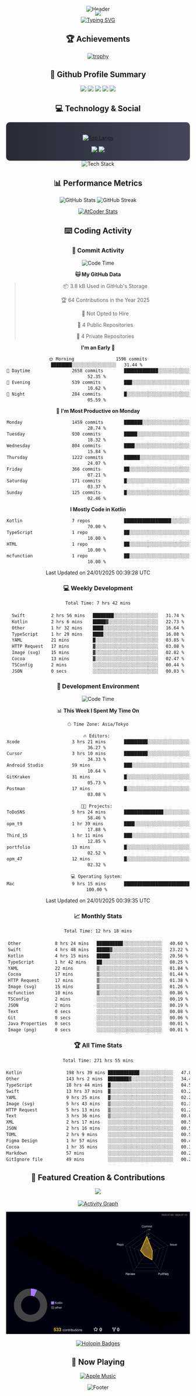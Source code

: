 <div align="center">
  
![Header](https://capsule-render.vercel.app/api?type=waving&color=gradient&customColorList=12&height=300&section=header&text=Welcome%20to%20Batapii's%20Universe&fontSize=50&animation=fadeIn&fontAlignY=40&desc=Android%20Developer%20|%20Kotlin%20LOVE%20)

<div style="margin-top: -20px;">
  <img src="https://readme-typing-svg.herokuapp.com/?lines=Crafting+Android+Experiences;Building+Tomorrow's+Apps+Today;Always+Learning,+Always+Growing&font=Fira%20Code&center=true&width=440&height=45&color=f75c7e&vCenter=true&size=22&pause=1000">
</div>

<a href="https://git.io/typing-svg">
  <img src="https://readme-typing-svg.demolab.com?font=Fira+Code&weight=600&size=28&duration=4000&pause=1000&center=true&vCenter=true&width=800&lines=Hey+there!+I'm+Batapii+%F0%9F%91%8B;Android+Developer+from+Japan+%F0%9F%87%AF%F0%9F%87%B5" alt="Typing SVG" />
</a>

## 🏆 Achievements

[![trophy](https://github-profile-trophy.vercel.app/?username=batapii&theme=onestar&no-frame=true&no-bg=true&column=8&rank=SECRET,SSS,SS,S,AAA,AA,A,B,C,?&margin-w=10&margin-h=10)](https://github.com/ryo-ma/github-profile-trophy)

## 🎯 Github Profile Summary

<div align="center">
  <img src="http://github-profile-summary-cards.vercel.app/api/cards/profile-details?username=batapii&theme=radical" />
  <img src="http://github-profile-summary-cards.vercel.app/api/cards/repos-per-language?username=batapii&theme=radical" />
  <img src="http://github-profile-summary-cards.vercel.app/api/cards/most-commit-language?username=batapii&theme=radical" />
  <img src="http://github-profile-summary-cards.vercel.app/api/cards/stats?username=batapii&theme=radical" />
  <img src="http://github-profile-summary-cards.vercel.app/api/cards/productive-time?username=batapii&theme=radical" />
</div>

## 💻 Technology & Social

<div align="center" style="background: linear-gradient(to right, #282A36, #44475A); padding: 20px; border-radius: 10px;">

[![Top Langs](https://github-readme-stats.vercel.app/api/top-langs/?username=batapii
)](https://github.com/anuraghazra/github-readme-stats)

<div style="margin-top: 15px">
<a href="https://github.com/batapii"><img src="https://img.shields.io/github/followers/batapii?style=for-the-badge&logo=github&label=Follow&color=ff6e96&labelColor=282A36"/></a>
<a href="https://twitter.com/batapii3939"><img src="https://img.shields.io/twitter/follow/batapii?style=for-the-badge&logo=twitter&color=1DA1F2&labelColor=282A36&label= Twitter"/></a>
</div>

</div>

<div align="center">
<img src="https://github-readme-tech-stack.vercel.app/api/cards?title=Tech+Stack&align=center&titleAlign=center&fontSize=20&lineHeight=10&lineCount=4&theme=github_dark&width=800&bg=%230D1117&badge=%23161B22&border=%2321262D&titleColor=%2358A6FF&line1=kotlin%2Ckotlin%2C0095D5%3Bandroid%2Candroid%2C00ff00%3Bjetpackcompose%2Cjetpack%2C4285F4%3B&line2=swift%2Cswift%2CFA7343%3Bfirebase%2Cfirebase%2CFFCA28%3Bgithub%2Cgithub%2C181717%3B&line3=typescript%2Ctypescript%2C3178C6%3Bgraphql%2Cgraphql%2CE10098%3Bsupabase%2Csupabase%2C3FCF8E%3B&line4=gradle%2Cgradle%2C02303A%3Bgitkraken%2Cgitkraken%2C179287%3Bpostman%2Cpostman%2CFF6C37%3B" alt="Tech Stack" />
</div>



## 📊 Performance Metrics

<div align="center">

![GitHub Stats](https://github-readme-stats.vercel.app/api?username=batapii&show_icons=true&theme=radical&hide_border=true&bg_color=0D1117)
![GitHub Streak](https://github-readme-streak-stats.herokuapp.com/?user=batapii&theme=radical&hide_border=true&background=0D1117)

[![AtCoder Stats](https://atcoder-readme-stats.vercel.app/stats/batapii3939?theme=dark&show_history=5&width=495)](https://github.com/iwbc-mzk/atcoder-readme-stats)

</div>

## ⌨️ Coding Activity

### 🌟 Commit Activity
<!--START_SECTION:commit-stats-->
![Code Time](http://img.shields.io/badge/Code%20Time-414%20hrs%2058%20mins-blue)

**🐱 My GitHub Data** 

> 📦 3.8 kB Used in GitHub's Storage 
 > 
> 🏆 64 Contributions in the Year 2025
 > 
> 🚫 Not Opted to Hire
 > 
> 📜 4 Public Repositories 
 > 
> 🔑 4 Private Repositories 
 > 
**I'm an Early 🐤** 

```text
🌞 Morning                1596 commits        ████████░░░░░░░░░░░░░░░░░   31.44 % 
🌆 Daytime                2658 commits        █████████████░░░░░░░░░░░░   52.35 % 
🌃 Evening                539 commits         ███░░░░░░░░░░░░░░░░░░░░░░   10.62 % 
🌙 Night                  284 commits         █░░░░░░░░░░░░░░░░░░░░░░░░   05.59 % 
```
📅 **I'm Most Productive on Monday** 

```text
Monday                   1459 commits        ███████░░░░░░░░░░░░░░░░░░   28.74 % 
Tuesday                  930 commits         █████░░░░░░░░░░░░░░░░░░░░   18.32 % 
Wednesday                804 commits         ████░░░░░░░░░░░░░░░░░░░░░   15.84 % 
Thursday                 1222 commits        ██████░░░░░░░░░░░░░░░░░░░   24.07 % 
Friday                   366 commits         ██░░░░░░░░░░░░░░░░░░░░░░░   07.21 % 
Saturday                 171 commits         █░░░░░░░░░░░░░░░░░░░░░░░░   03.37 % 
Sunday                   125 commits         █░░░░░░░░░░░░░░░░░░░░░░░░   02.46 % 
```


**I Mostly Code in Kotlin** 

```text
Kotlin                   7 repos             ██████████████████░░░░░░░   70.00 % 
TypeScript               1 repo              ██░░░░░░░░░░░░░░░░░░░░░░░   10.00 % 
HTML                     1 repo              ██░░░░░░░░░░░░░░░░░░░░░░░   10.00 % 
mcfunction               1 repo              ██░░░░░░░░░░░░░░░░░░░░░░░   10.00 % 
```




 Last Updated on 24/01/2025 00:39:28 UTC
<!--END_SECTION:commit-stats-->

### 💻 Weekly Development
<!--START_SECTION:wakatime-->

```txt
Total Time: 7 hrs 42 mins

Swift          2 hrs 56 mins   ████████░░░░░░░░░░░░░░░░░   31.74 %
Kotlin         2 hrs 6 mins    █████▓░░░░░░░░░░░░░░░░░░░   22.73 %
Other          1 hr 32 mins    ████░░░░░░░░░░░░░░░░░░░░░   16.64 %
TypeScript     1 hr 29 mins    ████░░░░░░░░░░░░░░░░░░░░░   16.08 %
YAML           21 mins         █░░░░░░░░░░░░░░░░░░░░░░░░   03.85 %
HTTP Request   17 mins         ▓░░░░░░░░░░░░░░░░░░░░░░░░   03.08 %
Image (svg)    15 mins         ▓░░░░░░░░░░░░░░░░░░░░░░░░   02.82 %
Cocoa          13 mins         ▓░░░░░░░░░░░░░░░░░░░░░░░░   02.47 %
TSConfig       2 mins          ░░░░░░░░░░░░░░░░░░░░░░░░░   00.44 %
JSON           0 secs          ░░░░░░░░░░░░░░░░░░░░░░░░░   00.03 %
```

<!--END_SECTION:wakatime-->

### 🔨 Development Environment
<!--START_SECTION:dev-stats-->
![Code Time](http://img.shields.io/badge/Code%20Time-414%20hrs%2058%20mins-blue)

📊 **This Week I Spent My Time On** 

```text
🕑︎ Time Zone: Asia/Tokyo

🔥 Editors: 
Xcode                    3 hrs 21 mins       █████████░░░░░░░░░░░░░░░░   36.27 % 
Cursor                   3 hrs 10 mins       █████████░░░░░░░░░░░░░░░░   34.33 % 
Android Studio           59 mins             ███░░░░░░░░░░░░░░░░░░░░░░   10.64 % 
GitKraken                31 mins             █░░░░░░░░░░░░░░░░░░░░░░░░   05.73 % 
Postman                  17 mins             █░░░░░░░░░░░░░░░░░░░░░░░░   03.08 % 

🐱‍💻 Projects: 
ToDoSNS                  5 hrs 24 mins       ███████████████░░░░░░░░░░   58.46 % 
opm_t9                   1 hr 39 mins        ████░░░░░░░░░░░░░░░░░░░░░   17.88 % 
Third_15                 1 hr 11 mins        ███░░░░░░░░░░░░░░░░░░░░░░   12.85 % 
portfolio                13 mins             █░░░░░░░░░░░░░░░░░░░░░░░░   02.52 % 
opm_47                   12 mins             █░░░░░░░░░░░░░░░░░░░░░░░░   02.32 % 

💻 Operating System: 
Mac                      9 hrs 15 mins       █████████████████████████   100.00 % 
```


 Last Updated on 24/01/2025 00:39:35 UTC
<!--END_SECTION:dev-stats-->

### 📈 Monthly Stats
<!--START_SECTION:wakamonth-->

```txt
Total Time: 12 hrs 18 mins

Other             8 hrs 24 mins   ██████████░░░░░░░░░░░░░░░   40.60 %
Swift             4 hrs 48 mins   █████▓░░░░░░░░░░░░░░░░░░░   23.22 %
Kotlin            4 hrs 15 mins   █████░░░░░░░░░░░░░░░░░░░░   20.56 %
TypeScript        1 hr 42 mins    ██░░░░░░░░░░░░░░░░░░░░░░░   08.25 %
YAML              22 mins         ▒░░░░░░░░░░░░░░░░░░░░░░░░   01.84 %
Cocoa             17 mins         ▒░░░░░░░░░░░░░░░░░░░░░░░░   01.44 %
HTTP Request      17 mins         ▒░░░░░░░░░░░░░░░░░░░░░░░░   01.38 %
Image (svg)       15 mins         ▒░░░░░░░░░░░░░░░░░░░░░░░░   01.26 %
mcfunction        10 mins         ▒░░░░░░░░░░░░░░░░░░░░░░░░   00.86 %
TSConfig          2 mins          ░░░░░░░░░░░░░░░░░░░░░░░░░   00.19 %
JSON              2 mins          ░░░░░░░░░░░░░░░░░░░░░░░░░   00.19 %
Text              0 secs          ░░░░░░░░░░░░░░░░░░░░░░░░░   00.08 %
Git               0 secs          ░░░░░░░░░░░░░░░░░░░░░░░░░   00.06 %
Java Properties   0 secs          ░░░░░░░░░░░░░░░░░░░░░░░░░   00.01 %
Image (png)       0 secs          ░░░░░░░░░░░░░░░░░░░░░░░░░   00.01 %
```

<!--END_SECTION:wakamonth-->

### 🏆 All Time Stats
<!--START_SECTION:wakaalltime-->

```txt
Total Time: 271 hrs 55 mins

Kotlin                 198 hrs 39 mins ████████████░░░░░░░░░░░░░   47.87 %
Other                  143 hrs 2 mins  ████████▓░░░░░░░░░░░░░░░░   34.47 %
TypeScript             18 hrs 44 mins  █░░░░░░░░░░░░░░░░░░░░░░░░   04.52 %
Swift                  13 hrs 37 mins  ▓░░░░░░░░░░░░░░░░░░░░░░░░   03.28 %
YAML                   9 hrs 25 mins   ▓░░░░░░░░░░░░░░░░░░░░░░░░   02.27 %
Image (svg)            5 hrs 43 mins   ▒░░░░░░░░░░░░░░░░░░░░░░░░   01.38 %
HTTP Request           5 hrs 13 mins   ▒░░░░░░░░░░░░░░░░░░░░░░░░   01.26 %
Text                   3 hrs 36 mins   ▒░░░░░░░░░░░░░░░░░░░░░░░░   00.87 %
XML                    2 hrs 17 mins   ░░░░░░░░░░░░░░░░░░░░░░░░░   00.55 %
JSON                   2 hrs 16 mins   ░░░░░░░░░░░░░░░░░░░░░░░░░   00.55 %
TOML                   2 hrs 9 mins    ░░░░░░░░░░░░░░░░░░░░░░░░░   00.52 %
Figma Design           1 hr 57 mins    ░░░░░░░░░░░░░░░░░░░░░░░░░   00.47 %
Cocoa                  1 hr 35 mins    ░░░░░░░░░░░░░░░░░░░░░░░░░   00.38 %
Markdown               57 mins         ░░░░░░░░░░░░░░░░░░░░░░░░░   00.23 %
GitIgnore file         49 mins         ░░░░░░░░░░░░░░░░░░░░░░░░░   00.20 %
```

<!--END_SECTION:wakaalltime-->


## 🌟 Featured Creation & Contributions

<div align="center">
  <a href="https://github.com/batapii/ToDoSNS">
    <img src="https://github-readme-stats.vercel.app/api/pin/?username=batapii&repo=ToDoSNS&theme=radical&hide_border=true&bg_color=0D1117" />
  </a>

[![Activity Graph](https://github-readme-activity-graph.vercel.app/graph?username=batapii&custom_title=Contribution%20Graph&hide_border=true&theme=radical&bg_color=0D1117)](https://github.com/ashutosh00710/github-readme-activity-graph)

![3D Contrib](./profile-3d-contrib/profile-night-rainbow.svg)

[![Holopin Badges](https://holopin.me/batapii)](https://holopin.io/@batapii)

</div>

## 🎵 Now Playing

<div align="center">
  
[![Apple Music](https://music-profile.rayriffy.com/theme/dark.svg?uid=001005.6598667d2ffd4a10a4f429edd0ba24c4.1156)](https://github.com/rayriffy/apple-music-github-profile)

</div>

![Footer](https://capsule-render.vercel.app/api?type=waving&color=gradient&customColorList=12&height=100&section=footer)

</div>
